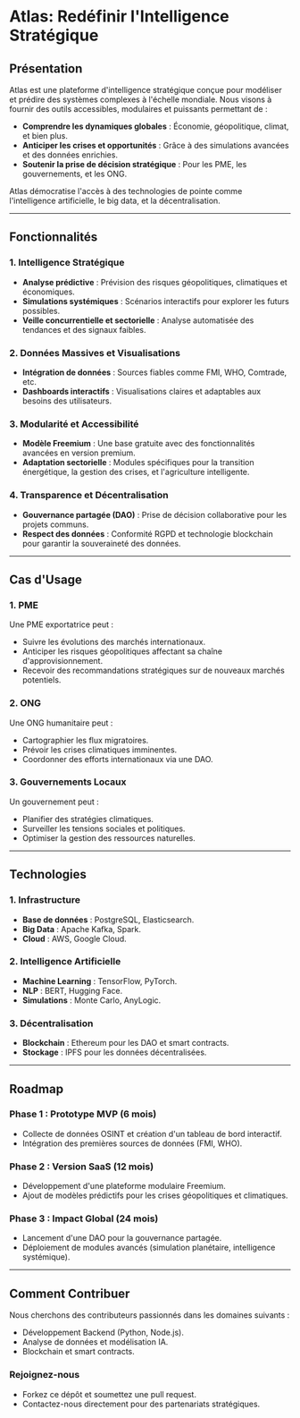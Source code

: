 # Atlas: Redéfinir l'Intelligence Stratégique

## **Présentation**
Atlas est une plateforme d'intelligence stratégique conçue pour modéliser et prédire des systèmes complexes à l'échelle mondiale. 
Nous visons à fournir des outils accessibles, modulaires et puissants permettant de :

- **Comprendre les dynamiques globales** : Économie, géopolitique, climat, et bien plus.
- **Anticiper les crises et opportunités** : Grâce à des simulations avancées et des données enrichies.
- **Soutenir la prise de décision stratégique** : Pour les PME, les gouvernements, et les ONG.

Atlas démocratise l'accès à des technologies de pointe comme l'intelligence artificielle, le big data, et la décentralisation.

---

## **Fonctionnalités**

### **1. Intelligence Stratégique**
- **Analyse prédictive** : Prévision des risques géopolitiques, climatiques et économiques.
- **Simulations systémiques** : Scénarios interactifs pour explorer les futurs possibles.
- **Veille concurrentielle et sectorielle** : Analyse automatisée des tendances et des signaux faibles.

### **2. Données Massives et Visualisations**
- **Intégration de données** : Sources fiables comme FMI, WHO, Comtrade, etc.
- **Dashboards interactifs** : Visualisations claires et adaptables aux besoins des utilisateurs.

### **3. Modularité et Accessibilité**
- **Modèle Freemium** : Une base gratuite avec des fonctionnalités avancées en version premium.
- **Adaptation sectorielle** : Modules spécifiques pour la transition énergétique, la gestion des crises, et l'agriculture intelligente.

### **4. Transparence et Décentralisation**
- **Gouvernance partagée (DAO)** : Prise de décision collaborative pour les projets communs.
- **Respect des données** : Conformité RGPD et technologie blockchain pour garantir la souveraineté des données.

---

## **Cas d'Usage**

### **1. PME**
Une PME exportatrice peut :
- Suivre les évolutions des marchés internationaux.
- Anticiper les risques géopolitiques affectant sa chaîne d'approvisionnement.
- Recevoir des recommandations stratégiques sur de nouveaux marchés potentiels.

### **2. ONG**
Une ONG humanitaire peut :
- Cartographier les flux migratoires.
- Prévoir les crises climatiques imminentes.
- Coordonner des efforts internationaux via une DAO.

### **3. Gouvernements Locaux**
Un gouvernement peut :
- Planifier des stratégies climatiques.
- Surveiller les tensions sociales et politiques.
- Optimiser la gestion des ressources naturelles.

---

## **Technologies**

### **1. Infrastructure**
- **Base de données** : PostgreSQL, Elasticsearch.
- **Big Data** : Apache Kafka, Spark.
- **Cloud** : AWS, Google Cloud.

### **2. Intelligence Artificielle**
- **Machine Learning** : TensorFlow, PyTorch.
- **NLP** : BERT, Hugging Face.
- **Simulations** : Monte Carlo, AnyLogic.

### **3. Décentralisation**
- **Blockchain** : Ethereum pour les DAO et smart contracts.
- **Stockage** : IPFS pour les données décentralisées.

---

## **Roadmap**

### **Phase 1 : Prototype MVP (6 mois)**
- Collecte de données OSINT et création d'un tableau de bord interactif.
- Intégration des premières sources de données (FMI, WHO).

### **Phase 2 : Version SaaS (12 mois)**
- Développement d'une plateforme modulaire Freemium.
- Ajout de modèles prédictifs pour les crises géopolitiques et climatiques.

### **Phase 3 : Impact Global (24 mois)**
- Lancement d'une DAO pour la gouvernance partagée.
- Déploiement de modules avancés (simulation planétaire, intelligence systémique).

---

## **Comment Contribuer**

Nous cherchons des contributeurs passionnés dans les domaines suivants :
- Développement Backend (Python, Node.js).
- Analyse de données et modélisation IA.
- Blockchain et smart contracts.

### **Rejoignez-nous**
- Forkez ce dépôt et soumettez une pull request.
- Contactez-nous directement pour des partenariats stratégiques.

